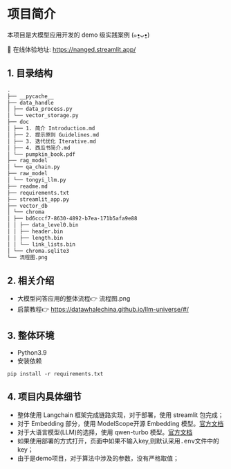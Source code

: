 # 项目简介

本项目是大模型应用开发的 demo 级实践案例 (๑•͈ᴗ•͈)

🥳 在线体验地址: https://nanged.streamlit.app/

## 1. 目录结构

```markdown
.
├── __pycache__
├── data_handle
│ ├── data_process.py
│ └── vector_storage.py
├── doc
│ ├── 1. 简介 Introduction.md
│ ├── 2. 提示原则 Guidelines.md
│ ├── 3. 迭代优化 Iterative.md
│ ├── 4. 西瓜书简介.md
│ └── pumpkin_book.pdf
├── rag_model
│ └── qa_chain.py
├── raw_model
│ └── tongyi_llm.py
├── readme.md
├── requirements.txt
├── streamlit_app.py
├── vector_db
│ └── chroma
│ ├── bd6cccf7-8630-4892-b7ea-171b5afa9e88
│ │ ├── data_level0.bin
│ │ ├── header.bin
│ │ ├── length.bin
│ │ └── link_lists.bin
│ └── chroma.sqlite3
└── 流程图.png

```

## 2. 相关介绍

- 大模型问答应用的整体流程👉 流程图.png
- 启蒙教程👉 https://datawhalechina.github.io/llm-universe/#/

## 3. 整体环境

- Python3.9
- 安装依赖

```shell
pip install -r requirements.txt
```

## 4. 项目内具体细节

- 整体使用 Langchain 框架完成链路实现，对于部署，使用 streamlit 包完成；
- 对于 Embedding 部分，使用 ModelScope开源 Embedding
  模型。[官方文档](https://help.aliyun.com/document_detail/2668336.html)
- 对于大语言模型(LLM)的选择，使用 qwen-turbo
  模型。[官方文档](https://help.aliyun.com/zh/dashscope/developer-reference/api-details)
- 如果使用部署的方式打开，页面中如果不输入key,则默认采用<kbd>.env</kbd>文件中的key；
- 由于是demo项目，对于算法中涉及的参数，没有严格取值；
